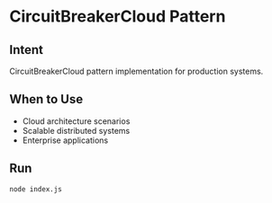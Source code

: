 # CircuitBreakerCloud Pattern

## Intent
CircuitBreakerCloud pattern implementation for production systems.

## When to Use
- Cloud architecture scenarios
- Scalable distributed systems
- Enterprise applications

## Run
```bash
node index.js
```
